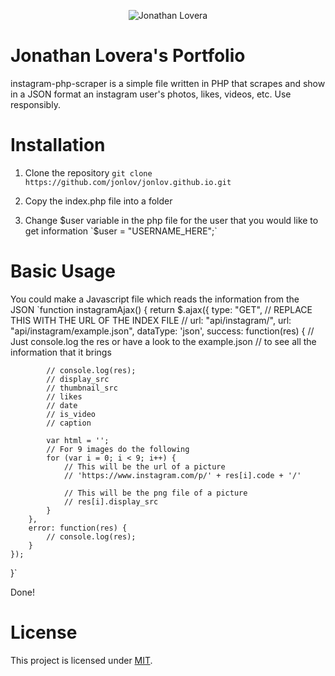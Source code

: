 <p align="center">
    <img src="/assets/img/logo-80x82.png" alt="Jonathan Lovera"/>
    <br>
    <h1>Jonathan Lovera's Portfolio</h1>
</p>

instagram-php-scraper is a simple file written in PHP that scrapes and show in a JSON format an instagram user's photos, likes, videos, etc. Use responsibly.

# Installation
1. Clone the repository
`git clone https://github.com/jonlov/jonlov.github.io.git`

2. Copy the index.php file into a folder

3. Change $user variable in the php file for the user that you would like to get information
`$user = "USERNAME_HERE";`

# Basic Usage
You could make a Javascript file which reads the information from the JSON
`function instagramAjax() {
    return $.ajax({
        type: "GET",
        // REPLACE THIS WITH THE URL OF THE INDEX FILE
        // url: "api/instagram/",
        url: "api/instagram/example.json",
        dataType: 'json',
        success: function(res) {
            // Just console.log the res or have a look to the example.json
            // to see all the information that it brings

            // console.log(res);
            // display_src
            // thumbnail_src
            // likes
            // date
            // is_video
            // caption

            var html = '';
            // For 9 images do the following
            for (var i = 0; i < 9; i++) {
                // This will be the url of a picture
                // 'https://www.instagram.com/p/' + res[i].code + '/'

                // This will be the png file of a picture
                // res[i].display_src
            }
        },
        error: function(res) {
            // console.log(res);
        }
    });
}`

Done!

# License

This project is licensed under [MIT](https://github.com/jonlov/instagram-php-scraper/blob/master/LICENSE).
